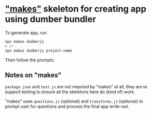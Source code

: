 # ["makes"](https://github.com/makesjs/makes) skeleton for creating app using dumber bundler

To generate app, run
```sh
npx makes dumberjs
# or
npx makes dumberjs project-name
```
Then follow the prompts.

## Notes on "makes"

`package.json` and `test.js` are not required by "makes" at all, they are to support testing to ensure all the skeletons here do (kind of) work.

"makes" uses `questions.js` (optional) and `transforms.js` (optional) to prompt user for questions and process the final app write-out.
